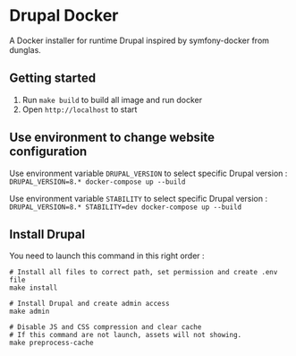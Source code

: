 # Drupal Docker

A Docker installer for runtime Drupal inspired by symfony-docker from dunglas.

## Getting started

1. Run `make build` to build all image and run docker
2. Open `http://localhost` to start

## Use environment to change website configuration

Use environment variable `DRUPAL_VERSION` to select specific Drupal version :  
`DRUPAL_VERSION=8.* docker-compose up --build`

Use environment variable `STABILITY` to select specific Drupal version :  
`DRUPAL_VERSION=8.* STABILITY=dev docker-compose up --build`

## Install Drupal

You need to launch this command in this right order :  
```
# Install all files to correct path, set permission and create .env file
make install
```

```
# Install Drupal and create admin access
make admin
```

```
# Disable JS and CSS compression and clear cache
# If this command are not launch, assets will not showing. 
make preprocess-cache
```
